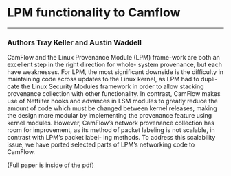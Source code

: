 # LPM functionality to Camflow
-----------------------------

### Authors Tray Keller and Austin Waddell

CamFlow and the Linux Provenance Module (LPM) frame-work 
are both an excellent step in the right direction for whole-
system provenance, but each have weaknesses. For LPM, the
most significant downside is the difficulty in maintaining
code across updates to the Linux kernel, as LPM had to dupli-
cate the Linux Security Modules framework in order to allow
stacking provenance collection with other functionality. In
contrast, CamFlow makes use of Netfilter hooks and advances
in LSM modules to greatly reduce the amount of code which
must be changed between kernel releases, making the design
more modular by implementing the provenance feature using
kernel modules. However, CamFlow’s network provenance
collection has room for improvement, as its method of packet
labeling is not scalable, in contrast with LPM’s packet label-
ing methods. To address this scalability issue, we have ported
selected parts of LPM’s networking code to CamFlow.

(Full paper is inside of the pdf)

